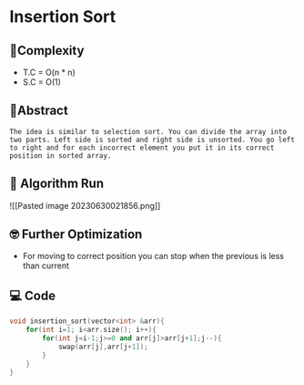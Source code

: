 # Insertion Sort
## 🔨Complexity
- T.C = O(n * n)
- S.C = O(1)
## 📘Abstract
```ad-abstract
The idea is similar to selection sort. You can divide the array into two parts. Left side is sorted and right side is unsorted. You go left to right and for each incorrect element you put it in its correct position in sorted array.
```
## 🏃 Algorithm Run
![[Pasted image 20230630021856.png]]
## 🤓 Further Optimization
- For moving to correct position you can stop when the previous is less than current
## 💻 Code
```cpp
void insertion_sort(vector<int> &arr){
	for(int i=1; i<arr.size(); i++){
		for(int j=i-1;j>=0 and arr[j]>arr[j+1];j--){
			swap(arr[j],arr[j+1]);
		}
	}
}
```